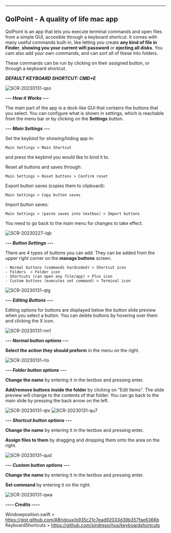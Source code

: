 -----------
QolPoint - A quality of life mac app
-----------

QolPoint is an app that lets you execute terminal commands and open files from a simple GUI, accesible through a keyboard shortcut. It comes with many useful commands built-in, like letting you create **any kind of file in Finder**, **showing you your current wifi password** or **ejecting all disks**. You cam also add your own commands, and can sort all of these into folders.

These commands can be run by clicking on their assigned button, or through a keyboard shortcut.

***DEFAULT KEYBOARD SHORTCUT: CMD+E***

![SCR-20230131-qso](https://user-images.githubusercontent.com/121255421/215836287-be3859d3-4948-453a-a53e-09cc0bef8402.png)

***--- How it Works ---***

The main part of the app is a dock-like GUI that contains the buttons that you select. You can configure what is shown in settings, which is reachable from the menu bar or by clicking on the **Settings** button.

***--- Main Settings ---***
	
Set the keybind for showing/hiding app in:

	Main Settings > Main Shortcut

and press the keybind you would like to bind it to.

Reset all buttons and saves through:

	Main Settings > Reset buttons > Confirm reset
	
Export button saves (copies them to clipboard):

	Main Settings > Copy button saves

Import button saves:

	Main Settings > (paste saves into textbox) > Import buttons

You need to go back to the main menu for changes to take effect.

![SCR-20230227-iqb](https://user-images.githubusercontent.com/121255421/221555185-6f951457-1993-448c-bde7-7e3690a25ecb.png)

***--- Button Settings ---***

There are 4 types of buttons you can add. They can be added from the upper right corner on the **manage buttons** screen.

	- Normal buttons (commands hardcoded) > Shortcut icon
	- Folders  > Folder icon
	- Shortcuts (can open any file/app) > Plus icon
	- Custom buttons (executes set command) > Terminal icon

![SCR-20230131-qtg](https://user-images.githubusercontent.com/121255421/215841974-748141fc-d4b5-4f3b-aaa5-4700b9069d76.png)


***--- Editing Buttons ---***

Editing options for buttons are displayed below the button slide preview when you select a button.
You can delete buttons by hovering over them and clicking the X icon.

![SCR-20230131-rm1](https://user-images.githubusercontent.com/121255421/215844488-282df85e-4152-4ac2-86f2-a99b76420969.png)

***--- Normal button options ---***

**Select the action they should preform** in the menu on the right.

![SCR-20230131-rlo](https://user-images.githubusercontent.com/121255421/215845079-2ebb5224-db11-4202-ad45-e14bcfc40b85.png)

***--- Folder button options ---***

**Change the name** by entering it in the textbox and pressing enter.

**Add/remove buttons inside the folder** by clicking on "Edit Items". The slide preview will change to the contents of that folder. You can go back to the main slide by pressing the back arrow on the left.

![SCR-20230131-qtx](https://user-images.githubusercontent.com/121255421/215845550-798c948e-6861-49df-a8a4-f04ded7a8afd.png)
![SCR-20230131-qu7](https://user-images.githubusercontent.com/121255421/215846589-1dca85a1-1ed9-4dcf-9c47-a609e927a1fc.png)

***--- Shortcut button options ---***

**Change the name** by entering it in the textbox and pressing enter.

**Assign files to them** by dragging and dropping them onto the area on the right.

![SCR-20230131-qud](https://user-images.githubusercontent.com/121255421/215845962-a132840e-be29-45f0-bb43-fe6c7c2f4fa8.png)

***--- Custom button options ---***

**Change the name** by entering it in the textbox and pressing enter.

**Set command** by entering it on the right.

![SCR-20230131-qwa](https://user-images.githubusercontent.com/121255421/215846188-10b83f9a-4647-4ec8-bbc9-ef6fc322147d.png)

***---- Credits ----***

Windowposition.swift > https://gist.github.com/ABridoux/b935c21c7ead92033d39b357fae6366b
KeyboardShortcuts > https://github.com/sindresorhus/keyboardshortcuts
